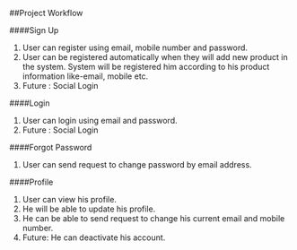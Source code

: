 ##Project Workflow

####Sign Up
1. User can register using email, mobile number and password.
2. User can be registered automatically when they will add new product in the system. System will be registered him according to his product information like-email, mobile etc.
3. Future : Social Login

####Login
1. User can login using email and password.
2. Future : Social Login

####Forgot Password
1. User can send request to change password by email address.

####Profile
1. User can view his profile.
2. He will be able to update his profile.
3. He can be able to send request to change his current email and mobile number.
4. Future: He can deactivate his account.

